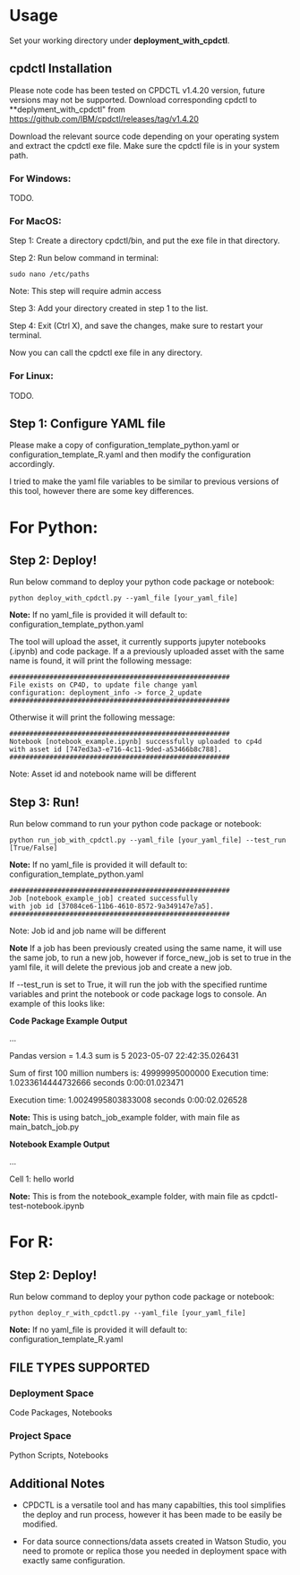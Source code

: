 # Usage

Set your working directory under **deployment_with_cpdctl**.

## cpdctl Installation
Please note code has been tested on CPDCTL v1.4.20 version, future versions may not be supported.
Download corresponding cpdctl to **deplyment_with_cpdctl" from
https://github.com/IBM/cpdctl/releases/tag/v1.4.20

Download the relevant source code depending on your operating system and extract the cpdctl exe file. Make
sure the cpdctl file is in your system path.

### For Windows:
TODO.

### For MacOS:
Step 1: 
Create a directory cpdctl/bin, and put the exe file in that directory.

Step 2:
Run below command in terminal:
```
sudo nano /etc/paths
```
Note: This step will require admin access

Step 3:
Add your directory created in step 1 to the list.

Step 4:
Exit (Ctrl X), and save the changes, make sure to restart your terminal.

Now you can call the cpdctl exe file in any directory.

### For Linux:
TODO.

## Step 1: Configure YAML file
Please make a copy of configuration_template_python.yaml or configuration_template_R.yaml  and then modify the configuration accordingly. 

I tried to make the yaml file variables to be similar to previous versions of this tool, however 
there are some key differences. 


# For Python:
## Step 2: Deploy!
Run below command to deploy your python code package or notebook:

```
python deploy_with_cpdctl.py --yaml_file [your_yaml_file]
```

**Note:** If no yaml_file is provided it will default to: configuration_template_python.yaml

The tool will upload the asset, it currently supports jupyter notebooks (.ipynb) and code package. If a 
a previously uploaded asset with the same name is found, it will print the following message:

```
#######################################################
File exists on CP4D, to update file change yaml 
configuration: deployment_info -> force_2_update
#######################################################
```

Otherwise it will print the following message:

```
#######################################################
Notebook [notebook_example.ipynb] successfully uploaded to cp4d
with asset id [747ed3a3-e716-4c11-9ded-a53466b8c788].
#######################################################
```
Note: Asset id and notebook name will be different

## Step 3: Run!



Run below command to run your python code package or notebook:

```
python run_job_with_cpdctl.py --yaml_file [your_yaml_file] --test_run [True/False]
```

**Note:** If no yaml_file is provided it will default to: configuration_template_python.yaml
```
#######################################################
Job [notebook_example_job] created successfully
with job id [37084ce6-11b6-4610-8572-9a349147e7a5].
#######################################################
```

Note: Job id and job name will be different


**Note** If a job has been previously created using the same name, it will use the same job, to run a
new job, however if force_new_job is set to true in the yaml file, it will delete the previous job and
create a new job.

If --test_run is set to True, it will run the job with the specified runtime variables and print the notebook or code package
logs to console. An example of this looks like:

**Code Package Example Output**

...

Pandas version = 1.4.3
sum is 5
2023-05-07 22:42:35.026431

Sum of first 100 million numbers is: 49999995000000
Execution time: 1.0233614444732666 seconds
0:00:01.023471

Execution time: 1.0024995803833008 seconds
0:00:02.026528


**Note:** This is using batch_job_example folder, with main file as main_batch_job.py

**Notebook Example Output**

...

Cell 1:
hello world

**Note:** This is from the notebook_example folder, with main file as cpdctl-test-notebook.ipynb

# For R:
## Step 2: Deploy!
Run below command to deploy your python code package or notebook:

```
python deploy_r_with_cpdctl.py --yaml_file [your_yaml_file]
```

**Note:** If no yaml_file is provided it will default to: configuration_template_R.yaml



## FILE TYPES SUPPORTED
### Deployment Space
Code Packages, Notebooks
### Project Space
Python Scripts, Notebooks

## Additional Notes

- CPDCTL is a versatile tool and has many capabilties, this tool simplifies the deploy and run process, 
however it has been made to be easily be modified.

- For data source connections/data assets created in Watson Studio, 
  you need to promote or replica those you needed in deployment space with exactly same configuration.  
